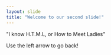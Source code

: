 ```yaml
---
layout: slide
title: "Welcome to our second slide!"
---
```

"I know H.T.M.L, or How to Meet Ladies" 

Use the left arrow to go back!
